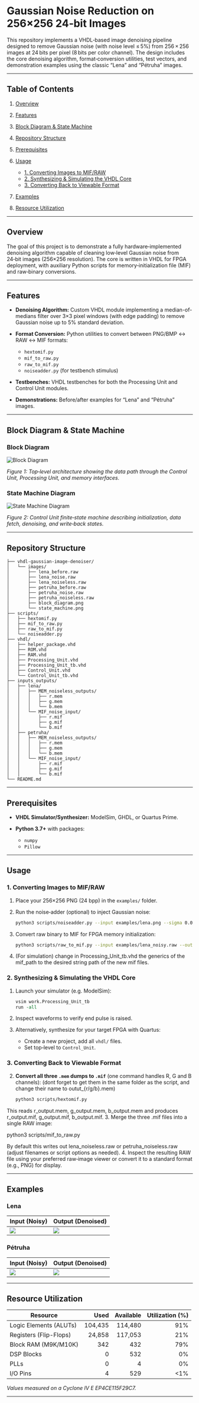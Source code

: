 # Gaussian Noise Reduction on 256×256 24‑bit Images

This repository implements a VHDL‑based image denoising pipeline designed to remove Gaussian noise (with noise level ≤ 5%) from 256 × 256 images at 24 bits per pixel (8 bits per color channel). The design includes the core denoising algorithm, format‐conversion utilities, test vectors, and demonstration examples using the classic “Lena” and “Pétruha” images.

---

## Table of Contents

1. [Overview](#overview)
2. [Features](#features)
3. [Block Diagram & State Machine](#block-diagram--state-machine)
4. [Repository Structure](#repository-structure)
5. [Prerequisites](#prerequisites)
6. [Usage](#usage)

   * [1. Converting Images to MIF/RAW](#1-converting-images-to-mifraw)
   * [2. Synthesizing & Simulating the VHDL Core](#2-synthesizing--simulating-the-vhdl-core)
   * [3. Converting Back to Viewable Format](#3-converting-back-to-viewable-format)
7. [Examples](#examples)
8. [Resource Utilization](#resource-utilization)


---

## Overview

The goal of this project is to demonstrate a fully hardware‐implemented denoising algorithm capable of cleaning low‐level Gaussian noise from 24‑bit images (256×256 resolution). The core is written in VHDL for FPGA deployment, with auxiliary Python scripts for memory‐initialization file (MIF) and raw‐binary conversions.

---

## Features

* **Denoising Algorithm:** Custom VHDL module implementing a median-of-medians filter over 3×3 pixel windows (with edge padding) to remove Gaussian noise up to 5% standard deviation.
* **Format Conversion:** Python utilities to convert between PNG/BMP ↔ RAW ↔ MIF formats:

  * `hextomif.py`
  * `mif_to_raw.py`
  * `raw_to_mif.py`
  * `noiseadder.py` (for testbench stimulus)
* **Testbenches:** VHDL testbenches for both the Processing Unit and Control Unit modules.
* **Demonstrations:** Before/after examples for “Lena” and “Pétruha” images.

---

## Block Diagram & State Machine

### Block Diagram

![Block Diagram](vhdl-gaussian-image-denoiser\images\block_diagram.jpg)

*Figure 1: Top‐level architecture showing the data path through the Control Unit, Processing Unit, and memory interfaces.*

### State Machine Diagram

![State Machine Diagram](vhdl-gaussian-image-denoiser\images\state_machine.jpg)

*Figure 2: Control Unit finite‐state machine describing initialization, data fetch, denoising, and write‐back states.*

---

## Repository Structure

```
├── vhdl-gaussian-image-denoiser/
│   └── images/
│       ├── lena_before.raw
│       ├── lena_noise.raw
│       ├── lena_noiseless.raw
│       ├── petruha_before.raw
│       ├── petruha_noise.raw
│       ├── petruha_noiseless.raw
│       ├── block_diagram.png
│       └── state_machine.png
├── scripts/
│   ├── hextomif.py
│   ├── mif_to_raw.py
│   ├── raw_to_mif.py
│   └── noiseadder.py
├── vhdl/
│   ├── helper_package.vhd
│   ├── ROM.vhd
│   ├── RAM.vhd
│   ├── Processing_Unit.vhd
│   ├── Processing_Unit_tb.vhd
│   ├── Control_Unit.vhd
│   └── Control_Unit_tb.vhd
├── inputs_outputs/
│   ├── lena/
│   │   ├── MEM_noiseless_outputs/
│   │   │   ├── r.mem
│   │   │   ├── g.mem
│   │   │   └── b.mem
│   │   └── MIF_noise_input/
│   │       ├── r.mif
│   │       ├── g.mif
│   │       └── b.mif
│   ├── petruha/
│   │   ├── MEM_noiseless_outputs/
│   │   │   ├── r.mem
│   │   │   ├── g.mem
│   │   │   └── b.mem
│   │   └── MIF_noise_input/
│   │       ├── r.mif
│   │       ├── g.mif
│   │       └── b.mif
└── README.md
```

---

## Prerequisites

* **VHDL Simulator/Synthesizer:** ModelSim, GHDL, or Quartus Prime.
* **Python 3.7+** with packages:

  * `numpy`
  * `Pillow`

---

## Usage

### 1. Converting Images to MIF/RAW

1. Place your 256×256 PNG (24 bpp) in the `examples/` folder.
2. Run the noise‐adder (optional) to inject Gaussian noise:

   ```bash
   python3 scripts/noiseadder.py --input examples/lena.png --sigma 0.05 --output examples/lena_noisy.raw
   ```
3. Convert raw binary to MIF for FPGA memory initialization:

   ```bash
   python3 scripts/raw_to_mif.py --input examples/lena_noisy.raw --output vhdl/lena_noisy.mif
   ```
4. (For simulation) change in Processing_Unit_tb.vhd the generics of the mif_path to the desired string path of the new mif files.
### 2. Synthesizing & Simulating the VHDL Core

1. Launch your simulator (e.g. ModelSim):

   ```tcl
   vsim work.Processing_Unit_tb
   run -all
   ```
2. Inspect waveforms to verify end pulse is raised.
3. Alternatively, synthesize for your target FPGA with Quartus:

   * Create a new project, add all `vhdl/` files.
   * Set top‐level to `Control_Unit`.

### 3. Converting Back to Viewable Format

2. **Convert all three `.mem` dumps to `.mif`** (one command handles R, G and B channels): (dont forget to get them in the same folder as the script, and change their name to outut_{r/g/b}.mem)
   ```bash
   python3 scripts/hextomif.py

This reads r_output.mem, g_output.mem, b_output.mem and produces r_output.mif, g_output.mif, b_output.mif.
3. Merge the three .mif files into a single RAW image:

python3 scripts/mif_to_raw.py

By default this writes out lena_noiseless.raw or petruha_noiseless.raw (adjust filenames or script options as needed).
4. Inspect the resulting RAW file using your preferred raw‐image viewer or convert it to a standard format (e.g., PNG) for display.

---

## Examples

### Lena

| Input (Noisy)                    | Output (Denoised)               |
| -------------------------------- | ------------------------------- |
| ![](vhdl-gaussian-image-denoiser/images/lena_noise.raw) | ![](vhdl-gaussian-image-denoiser/images/lena_noiseless.raw) |

### Pétruha

| Input (Noisy)                       | Output (Denoised)                  |
| ----------------------------------- | ---------------------------------- |
| ![](vhdl-gaussian-image-denoiser/images/petruha_noise.raw) | ![](vhdl-gaussian-image-denoiser/images/petruha_noiseless.raw) |

---

## Resource Utilization

| Resource               | Used    | Available | Utilization (%) |
|------------------------|--------:|----------:|----------------:|
| Logic Elements (ALUTs) | 104,435 | 114,480   | 91%             |
| Registers (Flip-Flops) |  24,858 | 117,053   | 21%             |
| Block RAM (M9K/M10K)   |     342 |     432   | 79%             |
| DSP Blocks             |       0 |     532   | 0%              |
| PLLs                   |       0 |       4   | 0%              |
| I/O Pins               |       4 |     529   | <1%             |


*Values measured on a Cyclone IV E EP4CE115F29C7.*

---

